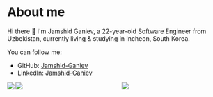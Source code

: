 # About me
Hi there 👋 I'm Jamshid Ganiev, a 22-year-old Software Engineer from Uzbekistan, currently living & studying in Incheon, South Korea.

You can follow me:

- GitHub: [Jamshid-Ganiev](https://github.com/Jamshid-Ganiev)
- LinkedIn: [Jamshid-Ganiev](https://www.linkedin.com/in/Jamshid-Ganiev/)
<!--- Web: [Jamshid-Ganiev]()-->

<a href="https://github.com/Jamshid-Ganievr">
<p align="center">
<img src="https://github-profile-summary-cards.vercel.app/api/cards/profile-details?username=Jamshid-Ganiev&theme=github_dark">
<img align="left" src="https://github-profile-summary-cards.vercel.app/api/cards/stats?username=Jamshid-Ganiev&theme=github_dark">
<img align="left" src="https://github-profile-summary-cards.vercel.app/api/cards/productive-time?username=Jamshid-Ganiev&theme=github_dark&utcOffset=5"><br>
    </p>
</a> 
